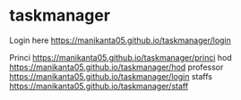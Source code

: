 # taskmanager

Login here https://manikanta05.github.io/taskmanager/login

Princi https://manikanta05.github.io/taskmanager/princi
hod https://manikanta05.github.io/taskmanager/hod
professor https://manikanta05.github.io/taskmanager/login
staffs https://manikanta05.github.io/taskmanager/staff
